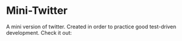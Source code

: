 # Mini-Twitter

A mini version of twitter. Created in order to practice good test-driven development.
Check it out: 